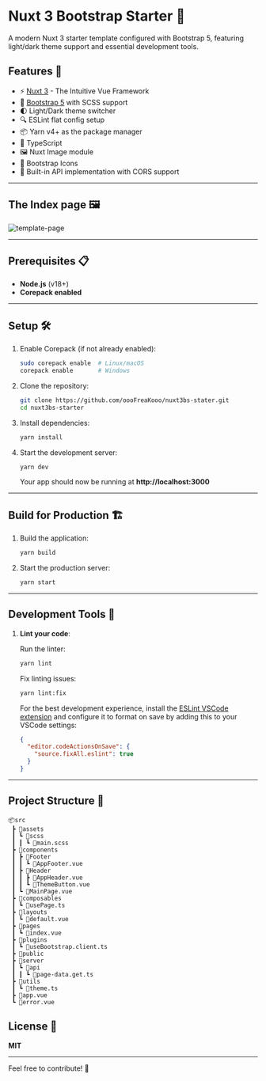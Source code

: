 # Nuxt 3 Bootstrap Starter 🚀

A modern Nuxt 3 starter template configured with Bootstrap 5, featuring light/dark theme support and essential development tools.

## Features 🌟

- ⚡️ [Nuxt 3](https://nuxt.com/) - The Intuitive Vue Framework  
- 🎨 [Bootstrap 5](https://getbootstrap.com/) with SCSS support  
- 🌓 Light/Dark theme switcher  
- 🔍 ESLint flat config setup  
- 📦 Yarn v4+ as the package manager  
- 🎯 TypeScript
- 🖼️ Nuxt Image module  
- 🎉 Bootstrap Icons  
- 🔌 Built-in API implementation with CORS support

---
## The Index page 🖼️

![template-page](https://github.com/user-attachments/assets/2b7e71bb-273e-42b2-a636-fbe174ee73cf)

---
## Prerequisites 📋

- **Node.js** (v18+)  
- **Corepack enabled**  

---

## Setup 🛠️

1. Enable Corepack (if not already enabled):  

   ```bash
   sudo corepack enable  # Linux/macOS
   corepack enable       # Windows
   ```

2. Clone the repository:  

   ```bash
   git clone https://github.com/oooFreaKooo/nuxt3bs-stater.git
   cd nuxt3bs-starter
   ```

3. Install dependencies:  

   ```bash
   yarn install
   ```

4. Start the development server:  

   ```bash
   yarn dev
   ```

   Your app should now be running at **http://localhost:3000**

---

## Build for Production 🏗️

1. Build the application:  

   ```bash
   yarn build
   ```

2. Start the production server:  

   ```bash
   yarn start
   ```

---

## Development Tools 🔧

1. **Lint your code**:  

   Run the linter:  

   ```bash
   yarn lint
   ```

   Fix linting issues:  

   ```bash
   yarn lint:fix
   ```

   For the best development experience, install the [ESLint VSCode extension](https://marketplace.visualstudio.com/items?itemName=dbaeumer.vscode-eslint) and configure it to format on save by adding this to your VSCode settings:

   ```json
   {
     "editor.codeActionsOnSave": {
       "source.fixAll.eslint": true
     }
   }
   ```

---

## Project Structure 📁

```plaintext
📦src
 ┣ 📂assets
 ┃ ┗ 📂scss
 ┃ ┃ ┗ 📜main.scss
 ┣ 📂components
 ┃ ┣ 📂Footer
 ┃ ┃ ┗ 📜AppFooter.vue
 ┃ ┣ 📂Header
 ┃ ┃ ┣ 📜AppHeader.vue
 ┃ ┃ ┗ 📜ThemeButton.vue
 ┃ ┗ 📜MainPage.vue
 ┣ 📂composables
 ┃ ┗ 📜usePage.ts
 ┣ 📂layouts
 ┃ ┗ 📜default.vue
 ┣ 📂pages
 ┃ ┗ 📜index.vue
 ┣ 📂plugins
 ┃ ┗ 📜useBootstrap.client.ts
 ┣ 📂public
 ┣ 📂server
 ┃ ┗ 📂api
 ┃ ┃ ┗ 📜page-data.get.ts
 ┣ 📂utils
 ┃ ┗ 📜theme.ts
 ┣ 📜app.vue
 ┗ 📜error.vue
```

## License 📄

**MIT**

---

Feel free to contribute! 🤝
